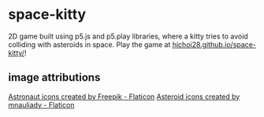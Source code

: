 # space-kitty
2D game built using p5.js and p5.play libraries, where a kitty tries to avoid colliding with asteroids in space.
Play the game at <a href="https://hjchoi28.github.io/space-kitty/" title="Space Kitty Game">hjchoi28.github.io/space-kitty/</a>!

## image attributions
<a href="https://www.flaticon.com/free-icons/astronaut" title="astronaut icons">Astronaut icons created by Freepik - Flaticon</a>
<a href="https://www.flaticon.com/free-icons/asteroid" title="Asteroid icons">Asteroid icons created by mnauliady - Flaticon</a>